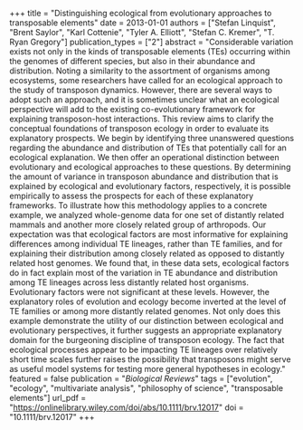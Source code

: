 +++
title = "Distinguishing ecological from evolutionary approaches to transposable elements"
date = 2013-01-01
authors = ["Stefan Linquist", "Brent Saylor", "Karl Cottenie", "Tyler A. Elliott", "Stefan C. Kremer", "T. Ryan Gregory"]
publication_types = ["2"]
abstract = "Considerable variation exists not only in the kinds of transposable elements (TEs) occurring within the genomes of different species, but also in their abundance and distribution. Noting a similarity to the assortment of organisms among ecosystems, some researchers have called for an ecological approach to the study of transposon dynamics. However, there are several ways to adopt such an approach, and it is sometimes unclear what an ecological perspective will add to the existing co-evolutionary framework for explaining transposon-host interactions. This review aims to clarify the conceptual foundations of transposon ecology in order to evaluate its explanatory prospects. We begin by identifying three unanswered questions regarding the abundance and distribution of TEs that potentially call for an ecological explanation. We then offer an operational distinction between evolutionary and ecological approaches to these questions. By determining the amount of variance in transposon abundance and distribution that is explained by ecological and evolutionary factors, respectively, it is possible empirically to assess the prospects for each of these explanatory frameworks. To illustrate how this methodology applies to a concrete example, we analyzed whole-genome data for one set of distantly related mammals and another more closely related group of arthropods. Our expectation was that ecological factors are most informative for explaining differences among individual TE lineages, rather than TE families, and for explaining their distribution among closely related as opposed to distantly related host genomes. We found that, in these data sets, ecological factors do in fact explain most of the variation in TE abundance and distribution among TE lineages across less distantly related host organisms. Evolutionary factors were not significant at these levels. However, the explanatory roles of evolution and ecology become inverted at the level of TE families or among more distantly related genomes. Not only does this example demonstrate the utility of our distinction between ecological and evolutionary perspectives, it further suggests an appropriate explanatory domain for the burgeoning discipline of transposon ecology. The fact that ecological processes appear to be impacting TE lineages over relatively short time scales further raises the possibility that transposons might serve as useful model systems for testing more general hypotheses in ecology."
featured = false
publication = "*Biological Reviews*"
tags = ["evolution", "ecology", "multivariate analysis", "philosophy of science", "transposable elements"]
url_pdf = "https://onlinelibrary.wiley.com/doi/abs/10.1111/brv.12017"
doi = "10.1111/brv.12017"
+++

